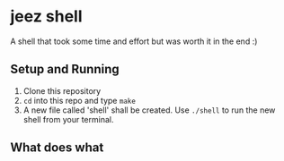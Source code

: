 # jeez shell

A shell that took some time and effort but was worth it in the end :)

## Setup and Running

1. Clone this repository
2. `cd` into this repo and type `make`
3. A new file called 'shell' shall be created. Use `./shell` to run the new shell from your terminal.

## What does what



